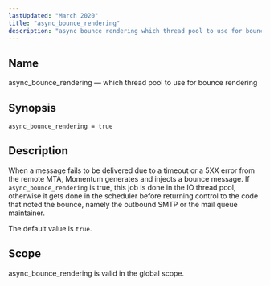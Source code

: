 ```yaml
---
lastUpdated: "March 2020"
title: "async_bounce_rendering"
description: "async bounce rendering which thread pool to use for bounce rendering async bounce rendering true When a message fails to be delivered due to a timeout or a 5 XX error from the remote MTA Momentum generates and injects a bounce message If async bounce rendering is true this job..."
---
```


<a name="conf.ref.async_bounce_rendering"></a> 
## Name

async_bounce_rendering — which thread pool to use for bounce rendering

## Synopsis

`async_bounce_rendering = true`

<a name="idp23442048"></a> 
## Description

When a message fails to be delivered due to a timeout or a 5XX error from the remote MTA, Momentum generates and injects a bounce message. If `async_bounce_rendering` is true, this job is done in the IO thread pool, otherwise it gets done in the scheduler before returning control to the code that noted the bounce, namely the outbound SMTP or the mail queue maintainer.

The default value is `true`.

<a name="idp23445552"></a> 
## Scope

async_bounce_rendering is valid in the global scope.